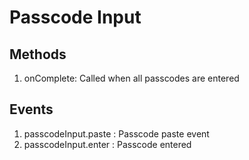 # Passcode Input

## Methods

1. onComplete: Called when all passcodes are entered


## Events

1. passcodeInput.paste : Passcode paste event
2. passcodeInput.enter : Passcode entered